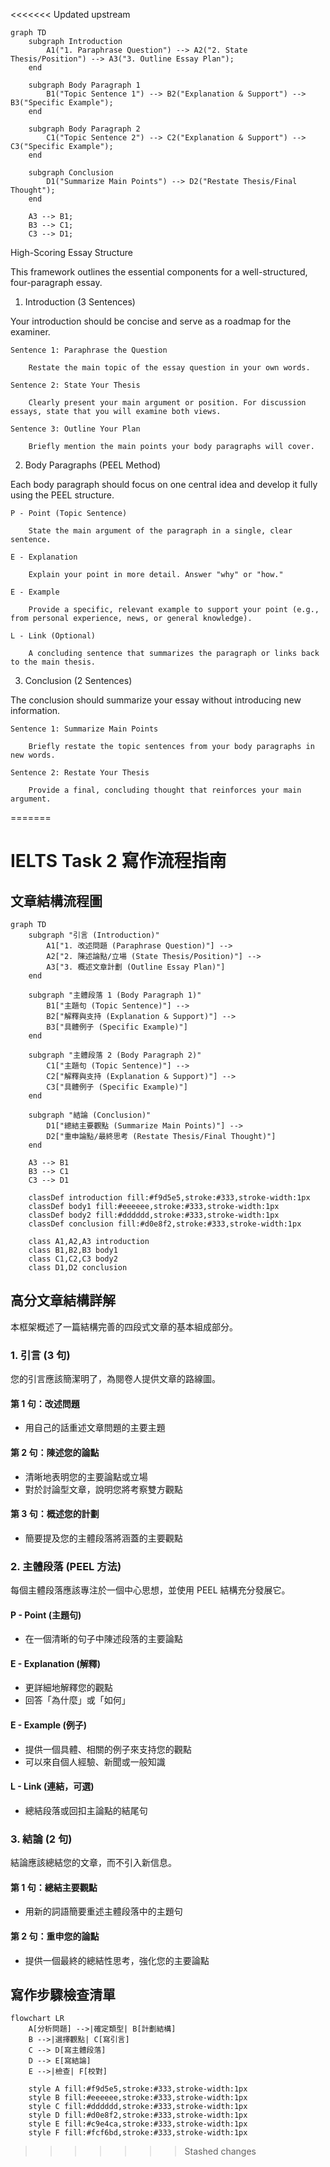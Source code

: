 <<<<<<< Updated upstream
```mermaid
graph TD
    subgraph Introduction
        A1("1. Paraphrase Question") --> A2("2. State Thesis/Position") --> A3("3. Outline Essay Plan");
    end

    subgraph Body Paragraph 1
        B1("Topic Sentence 1") --> B2("Explanation & Support") --> B3("Specific Example");
    end

    subgraph Body Paragraph 2
        C1("Topic Sentence 2") --> C2("Explanation & Support") --> C3("Specific Example");
    end

    subgraph Conclusion
        D1("Summarize Main Points") --> D2("Restate Thesis/Final Thought");
    end

    A3 --> B1;
    B3 --> C1;
    C3 --> D1;
```

High-Scoring Essay Structure

This framework outlines the essential components for a well-structured, four-paragraph essay.

1. Introduction (3 Sentences)

Your introduction should be concise and serve as a roadmap for the examiner.

    Sentence 1: Paraphrase the Question

        Restate the main topic of the essay question in your own words.

    Sentence 2: State Your Thesis

        Clearly present your main argument or position. For discussion essays, state that you will examine both views.

    Sentence 3: Outline Your Plan

        Briefly mention the main points your body paragraphs will cover.

2. Body Paragraphs (PEEL Method)

Each body paragraph should focus on one central idea and develop it fully using the PEEL structure.

    P - Point (Topic Sentence)

        State the main argument of the paragraph in a single, clear sentence.

    E - Explanation

        Explain your point in more detail. Answer "why" or "how."

    E - Example

        Provide a specific, relevant example to support your point (e.g., from personal experience, news, or general knowledge).

    L - Link (Optional)

        A concluding sentence that summarizes the paragraph or links back to the main thesis.

3. Conclusion (2 Sentences)

The conclusion should summarize your essay without introducing new information.

    Sentence 1: Summarize Main Points

        Briefly restate the topic sentences from your body paragraphs in new words.

    Sentence 2: Restate Your Thesis

        Provide a final, concluding thought that reinforces your main argument.
=======
# IELTS Task 2 寫作流程指南

## 文章結構流程圖

```mermaid
graph TD
    subgraph "引言 (Introduction)"
        A1["1. 改述問題 (Paraphrase Question)"] --> 
        A2["2. 陳述論點/立場 (State Thesis/Position)"] --> 
        A3["3. 概述文章計劃 (Outline Essay Plan)"]
    end

    subgraph "主體段落 1 (Body Paragraph 1)"
        B1["主題句 (Topic Sentence)"] --> 
        B2["解釋與支持 (Explanation & Support)"] --> 
        B3["具體例子 (Specific Example)"]
    end

    subgraph "主體段落 2 (Body Paragraph 2)"
        C1["主題句 (Topic Sentence)"] --> 
        C2["解釋與支持 (Explanation & Support)"] --> 
        C3["具體例子 (Specific Example)"]
    end

    subgraph "結論 (Conclusion)"
        D1["總結主要觀點 (Summarize Main Points)"] --> 
        D2["重申論點/最終思考 (Restate Thesis/Final Thought)"]
    end

    A3 --> B1
    B3 --> C1
    C3 --> D1

    classDef introduction fill:#f9d5e5,stroke:#333,stroke-width:1px
    classDef body1 fill:#eeeeee,stroke:#333,stroke-width:1px
    classDef body2 fill:#dddddd,stroke:#333,stroke-width:1px
    classDef conclusion fill:#d0e8f2,stroke:#333,stroke-width:1px
    
    class A1,A2,A3 introduction
    class B1,B2,B3 body1
    class C1,C2,C3 body2
    class D1,D2 conclusion
```

## 高分文章結構詳解

本框架概述了一篇結構完善的四段式文章的基本組成部分。

### 1. 引言 (3 句)

您的引言應該簡潔明了，為閱卷人提供文章的路線圖。

#### 第 1 句：改述問題

- 用自己的話重述文章問題的主要主題

#### 第 2 句：陳述您的論點

- 清晰地表明您的主要論點或立場
- 對於討論型文章，說明您將考察雙方觀點

#### 第 3 句：概述您的計劃

- 簡要提及您的主體段落將涵蓋的主要觀點

### 2. 主體段落 (PEEL 方法)

每個主體段落應該專注於一個中心思想，並使用 PEEL 結構充分發展它。

#### P - Point (主題句)

- 在一個清晰的句子中陳述段落的主要論點

#### E - Explanation (解釋)

- 更詳細地解釋您的觀點
- 回答「為什麼」或「如何」

#### E - Example (例子)

- 提供一個具體、相關的例子來支持您的觀點
- 可以來自個人經驗、新聞或一般知識

#### L - Link (連結，可選)

- 總結段落或回扣主論點的結尾句

### 3. 結論 (2 句)

結論應該總結您的文章，而不引入新信息。

#### 第 1 句：總結主要觀點

- 用新的詞語簡要重述主體段落中的主題句

#### 第 2 句：重申您的論點

- 提供一個最終的總結性思考，強化您的主要論點

## 寫作步驟檢查清單

```mermaid
flowchart LR
    A[分析問題] -->|確定類型| B[計劃結構]
    B -->|選擇觀點| C[寫引言]
    C --> D[寫主體段落]
    D --> E[寫結論]
    E -->|檢查| F[校對]
    
    style A fill:#f9d5e5,stroke:#333,stroke-width:1px
    style B fill:#eeeeee,stroke:#333,stroke-width:1px
    style C fill:#dddddd,stroke:#333,stroke-width:1px
    style D fill:#d0e8f2,stroke:#333,stroke-width:1px
    style E fill:#c9e4ca,stroke:#333,stroke-width:1px
    style F fill:#fcf6bd,stroke:#333,stroke-width:1px
```
>>>>>>> Stashed changes

